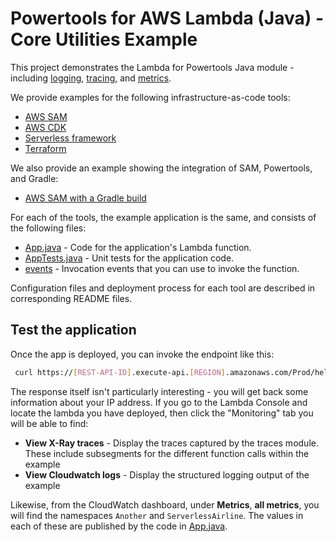 #  Powertools for AWS Lambda (Java) - Core Utilities Example

This project demonstrates the Lambda for Powertools Java module - including 
[logging](https://docs.powertools.aws.dev/lambda/java/core/logging/),
[tracing](https://docs.powertools.aws.dev/lambda/java/core/tracing/), and
[metrics](https://docs.powertools.aws.dev/lambda/java/core/metrics/).

We provide examples for the following infrastructure-as-code tools:

* [AWS SAM](sam/) 
* [AWS CDK](cdk/)
* [Serverless framework](serverless/)
* [Terraform](terraform/)

We also provide an example showing the integration of SAM, Powertools, and Gradle:

* [AWS SAM with a Gradle build](gradle/)

For each of the tools, the example application is the same, and consists of the following files:

- [App.java](sam/src/main/java/helloworld/App.java) - Code for the application's Lambda function.
- [AppTests.java](sam/src/test/java/helloworld/AppTest.java) - Unit tests for the application code.
- [events](sam/events/event.json) - Invocation events that you can use to invoke the function.

Configuration files and deployment process for each tool are described in corresponding README files.

## Test the application

Once the app is deployed, you can invoke the endpoint like this:

```bash
 curl https://[REST-API-ID].execute-api.[REGION].amazonaws.com/Prod/hello/
```

The response itself isn't particularly interesting - you will get back some information about your IP address.  If 
you go to the Lambda Console and locate the lambda you have deployed, then click the "Monitoring" tab you will
be able to find:

* **View X-Ray traces** -  Display the traces captured by the traces module. These include subsegments for the
different function calls within the example
* **View Cloudwatch logs** - Display the structured logging output of the example

Likewise, from the CloudWatch dashboard, under **Metrics**, **all metrics**,  you will find the namespaces `Another`
and `ServerlessAirline`. The values in each of these are published by the code in
[App.java](sam/src/main/java/helloworld/App.java). 
